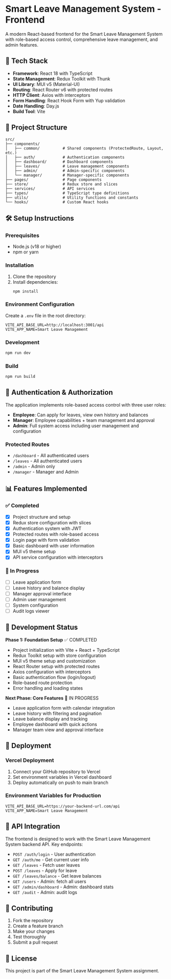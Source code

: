# Smart Leave Management System - Frontend

A modern React-based frontend for the Smart Leave Management System with role-based access control, comprehensive leave management, and admin features.

## 🚀 Tech Stack

- **Framework**: React 18 with TypeScript
- **State Management**: Redux Toolkit with Thunk
- **UI Library**: MUI v5 (Material-UI)
- **Routing**: React Router v6 with protected routes
- **HTTP Client**: Axios with interceptors
- **Form Handling**: React Hook Form with Yup validation
- **Date Handling**: Day.js
- **Build Tool**: Vite

## 📁 Project Structure

```
src/
├── components/
│   ├── common/          # Shared components (ProtectedRoute, Layout, etc.)
│   ├── auth/            # Authentication components
│   ├── dashboard/       # Dashboard components
│   ├── leaves/          # Leave management components
│   ├── admin/           # Admin-specific components
│   └── manager/         # Manager-specific components
├── pages/               # Page components
├── store/               # Redux store and slices
├── services/            # API services
├── types/               # TypeScript type definitions
├── utils/               # Utility functions and constants
└── hooks/               # Custom React hooks
```

## 🛠️ Setup Instructions

### Prerequisites

- Node.js (v18 or higher)
- npm or yarn

### Installation

1. Clone the repository
2. Install dependencies:
   ```bash
   npm install
   ```

### Environment Configuration

Create a `.env` file in the root directory:

```env
VITE_API_BASE_URL=http://localhost:3001/api
VITE_APP_NAME=Smart Leave Management
```

### Development

```bash
npm run dev
```

### Build

```bash
npm run build
```

## 🔐 Authentication & Authorization

The application implements role-based access control with three user roles:

- **Employee**: Can apply for leaves, view own history and balances
- **Manager**: Employee capabilities + team management and approval
- **Admin**: Full system access including user management and configuration

### Protected Routes

- `/dashboard` - All authenticated users
- `/leaves` - All authenticated users
- `/admin` - Admin only
- `/manager` - Manager and Admin

## 📊 Features Implemented

### ✅ Completed

- [x] Project structure and setup
- [x] Redux store configuration with slices
- [x] Authentication system with JWT
- [x] Protected routes with role-based access
- [x] Login page with form validation
- [x] Basic dashboard with user information
- [x] MUI v5 theme setup
- [x] API service configuration with interceptors

### 🚧 In Progress

- [ ] Leave application form
- [ ] Leave history and balance display
- [ ] Manager approval interface
- [ ] Admin user management
- [ ] System configuration
- [ ] Audit logs viewer

## 🔧 Development Status

**Phase 1: Foundation Setup** ✅ COMPLETED

- Project initialization with Vite + React + TypeScript
- Redux Toolkit setup with store configuration
- MUI v5 theme setup and customization
- React Router setup with protected routes
- Axios configuration with interceptors
- Basic authentication flow (login/logout)
- Role-based route protection
- Error handling and loading states

**Next Phase: Core Features** 🚧 IN PROGRESS

- Leave application form with calendar integration
- Leave history with filtering and pagination
- Leave balance display and tracking
- Employee dashboard with quick actions
- Manager team view and approval interface

## 🚀 Deployment

### Vercel Deployment

1. Connect your GitHub repository to Vercel
2. Set environment variables in Vercel dashboard
3. Deploy automatically on push to main branch

### Environment Variables for Production

```env
VITE_API_BASE_URL=https://your-backend-url.com/api
VITE_APP_NAME=Smart Leave Management
```

## 📝 API Integration

The frontend is designed to work with the Smart Leave Management System backend API. Key endpoints:

- `POST /auth/login` - User authentication
- `GET /auth/me` - Get current user info
- `GET /leaves` - Fetch user leaves
- `POST /leaves` - Apply for leave
- `GET /leaves/balance` - Get leave balances
- `GET /users` - Admin: fetch all users
- `GET /admin/dashboard` - Admin: dashboard stats
- `GET /audit` - Admin: audit logs

## 🤝 Contributing

1. Fork the repository
2. Create a feature branch
3. Make your changes
4. Test thoroughly
5. Submit a pull request

## 📄 License

This project is part of the Smart Leave Management System assignment.
